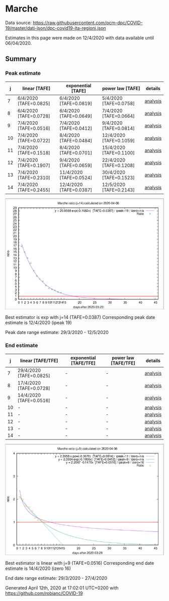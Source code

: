 # Marche


Data source: https://raw.githubusercontent.com/pcm-dpc/COVID-19/master/dati-json/dpc-covid19-ita-regioni.json

Estimates in this page were made on 12/4/2020 with data available until 06/04/2020.


## Summary 

### Peak estimate 
|j|linear [TAFE]|exponential [TAFE]|power law [TAFE]|details|
|---|----|-----------|---------|-------|
|7|6/4/2020 [TAFE=0.0825]|6/4/2020 [TAFE=0.0819]|5/4/2020 [TAFE=0.0758]|[analysis](COVID-19_marche_j7_2020-04-06.md)|
|8|6/4/2020 [TAFE=0.0728]|6/4/2020 [TAFE=0.0649]|7/4/2020 [TAFE=0.0664]|[analysis](COVID-19_marche_j8_2020-04-06.md)|
|9|7/4/2020 [TAFE=0.0516]|7/4/2020 [TAFE=0.0412]|9/4/2020 [TAFE=0.0814]|[analysis](COVID-19_marche_j9_2020-04-06.md)|
|10|7/4/2020 [TAFE=0.0722]|8/4/2020 [TAFE=0.0484]|12/4/2020 [TAFE=0.1059]|[analysis](COVID-19_marche_j10_2020-04-06.md)|
|11|7/4/2020 [TAFE=0.1518]|8/4/2020 [TAFE=0.0701]|15/4/2020 [TAFE=0.1100]|[analysis](COVID-19_marche_j11_2020-04-06.md)|
|12|7/4/2020 [TAFE=0.1907]|9/4/2020 [TAFE=0.0659]|22/4/2020 [TAFE=0.1208]|[analysis](COVID-19_marche_j12_2020-04-06.md)|
|13|7/4/2020 [TAFE=0.2310]|11/4/2020 [TAFE=0.0524]|30/4/2020 [TAFE=0.1523]|[analysis](COVID-19_marche_j13_2020-04-06.md)|
|14|7/4/2020 [TAFE=0.2455]|12/4/2020 [TAFE=0.0387]|12/5/2020 [TAFE=0.2143]|[analysis](COVID-19_marche_j14_2020-04-06.md)|

![best peak estimate](COVID-19_marche_j14_2020-04-06.png)

Best estimator is exp with j=14 (TAFE=0.0387)
Corresponding peak date estimate is 12/4/2020 (ipeak 19)


Peak date range estimate: 29/3/2020 - 12/5/2020

### End estimate 
|j|linear [TAFE/TFE]|exponential [TAFE/TFE]|power law [TAFE/TFE]|details|
|---|----|-----------|---------|-------|
|7|29/4/2020 [TAFE=0.0825]|-|-|[analysis](COVID-19_marche_j7_2020-04-06.md)|
|8|17/4/2020 [TAFE=0.0728]|-|-|[analysis](COVID-19_marche_j8_2020-04-06.md)|
|9|14/4/2020 [TAFE=0.0516]|-|-|[analysis](COVID-19_marche_j9_2020-04-06.md)|
|10|-|-|-|[analysis](COVID-19_marche_j10_2020-04-06.md)|
|11|-|-|-|[analysis](COVID-19_marche_j11_2020-04-06.md)|
|12|-|-|-|[analysis](COVID-19_marche_j12_2020-04-06.md)|
|13|-|-|-|[analysis](COVID-19_marche_j13_2020-04-06.md)|
|14|-|-|-|[analysis](COVID-19_marche_j14_2020-04-06.md)|

![best zero estimate](COVID-19_marche_j9_2020-04-06.png)

Best estimator is linear with j=9 (TAFE=0.0516)
Corresponding end date estimate is 14/4/2020 (izero 16)


End date range estimate: 29/3/2020 - 27/4/2020

Generated April 12th, 2020 at 17:02:01 UTC+0200 with https://github.com/robianc/COVID-19
